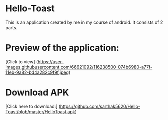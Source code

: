 # Hello-Toast

This is an application created by me in my course of android.
It consists of 2 parts.
# Preview of the application:

[Click to view] (https://user-images.githubusercontent.com/66621092/116238500-074b6980-a77f-11eb-9a82-bd4a282c9f9f.jpeg)

# Download APK
[Click here to download:] (https://github.com/sarthak5620/Hello-Toast/blob/master/HelloToast.apk)

